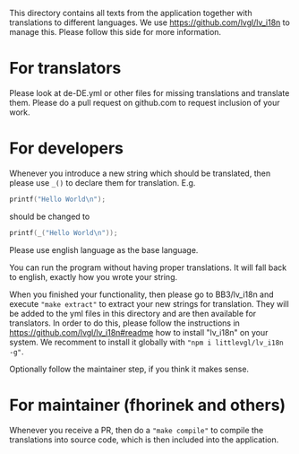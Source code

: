 This directory contains all texts from the application together with
translations to different languages. We use https://github.com/lvgl/lv_i18n
to manage this. Please follow this side for more information.

# For translators

Please look at de-DE.yml or other files for missing translations and
translate them. Please do a pull request on github.com to request
inclusion of your work.

# For developers

Whenever you introduce a new string which should be translated, then please
use ```_()``` to declare them for translation. E.g. 

```c
printf("Hello World\n");
```

should be changed to

```c
printf(_("Hello World\n"));
```

Please use english language as the base language.

You can run the program without having proper translations. It will fall back to english, exactly how you wrote your string.

When you finished your functionality, then please go to BB3/lv_i18n and execute ```"make extract"``` to extract your new strings for translation. They will be added to the yml files in this directory and are then available for translators. In order to do this, please follow the instructions in https://github.com/lvgl/lv_i18n#readme how to install "lv_i18n" on your system. We recomment to install it globally with ```"npm i littlevgl/lv_i18n -g"```.

Optionally follow the maintainer step, if you think it makes sense.

# For maintainer (fhorinek and others)

Whenever you receive a PR, then do a ```"make compile"``` to compile the translations into source code, which is then included into the application.

